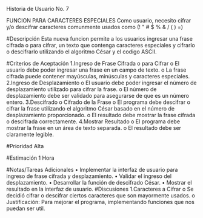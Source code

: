 Historia de Usuario No. 7

FUNCION PARA CARACTERES ESPECIALES
Como usuario, necesito cifrar y/o descifrar caracteres comunmente usados como (! " # $ % & / ( ) =)

#Descripción
Esta nueva funcion permite a los usuarios ingresar una frase cifrada o para cifrar, un texto que contenga caracteres especiales y cifrarlo o descifrarlo utilizando el algoritmo César y el codigo ASCII.

#Criterios de Aceptación
1.Ingreso de Frase Cifrada o para Cifrar
o El usuario debe poder ingresar una frase en un campo de texto.
o La frase cifrada puede contener mayúsculas, minúsculas y caracteres especiales.
2.Ingreso de Desplazamiento
 o El usuario debe poder ingresar el número de desplazamiento utilizado para cifrar la frase.
 o El número de desplazamiento debe ser validado para asegurarse de que es un número entero.
3.Descifrado o Cifrado de la Frase
 o El programa debe descifrar o cifrar la frase utilizando el algoritmo César basado en el número de desplazamiento proporcionado.
 o El resultado debe mostrar la frase cifrada o descifrada correctamente.
4.Mostrar Resultado
 o El programa debe mostrar la frase en un área de texto separada.
 o El resultado debe ser claramente legible.

#Prioridad
Alta

#Estimación
1 Hora

#Notas/Tareas Adicionales
 • Implementar la interfaz de usuario para ingreso de frase cifrada y desplazamiento.
 • Validar el ingreso del desplazamiento.
 • Desarrollar la función de descifrado César.
 • Mostrar el resultado en la interfaz de usuario.
#Discusiones
1.Caracteres a Cifrar
 o Se decidió cifrar o descifrar ciertos caracteres que son mayormente usados.
 o Justificación: Para mejorar el programa, implementando funciones que nos puedan ser util.
